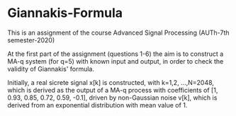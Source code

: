 # Giannakis-Formula
This is an assignment of the course Advanced Signal Processing (AUTh-7th semester-2020)


At the first part of the assignment (questions 1-6) the aim is to construct a MA-q system (for q=5) with known input and output, in order to check the validity of Giannakis' formula.

Initially, a real sicrete signal x[k] is constructed, with k=1,2, ...,N=2048, which is derived as the output of a MA-q process with coefficients of [1, 0.93, 0.85, 0.72, 0.59, -0.1], driven by non-Gaussian noise v[k], which is derived from an exponential distribution with mean value of 1. 

